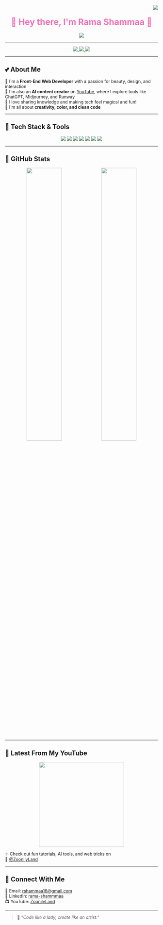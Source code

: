 <!-- Visitor badge -->
<img align="right" src="https://visitor-badge.laobi.icu/badge?page_id=rshammaa16.visitor-badge" />

<h1 align="center" style="color:#f472b6">🌸 Hey there, I'm Rama Shammaa 🌸</h1>

<p align="center">
  <img src="https://readme-typing-svg.herokuapp.com/?lines=Front-end+Developer+💻;AI+Content+Creator+🤖;Creative+Tech+Lover+🎨;Welcome+to+my+profile!&center=true&color=ec4899&size=24">
</p>

---

<p align="center">
  <a href="https://www.youtube.com/@ZoonilyLand" target="_blank">
    <img src="https://img.shields.io/badge/YOUTUBE-ZoonilyLand-ff69b4?style=for-the-badge&logo=youtube&logoColor=white" />
  </a>
  <a href="https://www.linkedin.com/in/rama-shammmaa-776820371" target="_blank">
    <img src="https://img.shields.io/badge/LINKEDIN-rama--shammmaa-ff69b4?style=for-the-badge&logo=linkedin&logoColor=white" />
  </a>
  <a href="mailto:rshammaa16@gmail.com">
    <img src="https://img.shields.io/badge/EMAIL-rshammaa16@gmail.com-ff69b4?style=for-the-badge&logo=gmail&logoColor=white" />
  </a>
</p>

---

## 💕 About Me

🌷 I'm a **Front-End Web Developer** with a passion for beauty, design, and interaction  
🎥 I'm also an **AI content creator** on [YouTube](https://www.youtube.com/@ZoonilyLand), where I explore tools like ChatGPT, Midjourney, and Runway  
🧠 I love sharing knowledge and making tech feel magical and fun!  
🌈 I'm all about **creativity, color, and clean code**

---

## 💄 Tech Stack & Tools

<p align="center">
  <img src="https://img.shields.io/badge/-HTML5-f472b6?style=for-the-badge&logo=html5&logoColor=white" />
  <img src="https://img.shields.io/badge/-CSS3-ec4899?style=for-the-badge&logo=css3&logoColor=white" />
  <img src="https://img.shields.io/badge/-JavaScript-f9a8d4?style=for-the-badge&logo=javascript&logoColor=black" />
  <img src="https://img.shields.io/badge/-React-fda4af?style=for-the-badge&logo=react&logoColor=white" />
  <img src="https://img.shields.io/badge/-OpenAI-fbcfe8?style=for-the-badge&logo=openai&logoColor=black" />
  <img src="https://img.shields.io/badge/-Git-f472b6?style=for-the-badge&logo=git&logoColor=white" />
  <img src="https://img.shields.io/badge/-VS%20Code-f9a8d4?style=for-the-badge&logo=visualstudiocode&logoColor=white" />
</p>

---

## 🎀 GitHub Stats

<p align="center">
  <img width="48%" src="https://github-readme-stats.vercel.app/api?username=rshammaa16&show_icons=true&theme=rose_pine&hide_border=true" />
  <img width="48%" src="https://streak-stats.demolab.com?user=rshammaa16&theme=rose_pine&hide_border=true" />
</p>

---

## 🎥 Latest From My YouTube

<p align="center">
  <a href="https://www.youtube.com/@ZoonilyLand">
    <img src="https://media.giphy.com/media/JIX9t2j0ZTN9S/giphy.gif" width="280" />
  </a>
</p>

✨ Check out fun tutorials, AI tools, and web tricks on  
🎀 [@ZoonilyLand](https://www.youtube.com/@ZoonilyLand)

---

## 💌 Connect With Me

💖 Email: [rshammaa16@gmail.com](mailto:rshammaa16@gmail.com)  
💼 LinkedIn: [rama-shammmaa](https://www.linkedin.com/in/rama-shammmaa-776820371)  
📺 YouTube: [ZoonilyLand](https://www.youtube.com/@ZoonilyLand)

---

> 🌸 *“Code like a lady, create like an artist.”*

